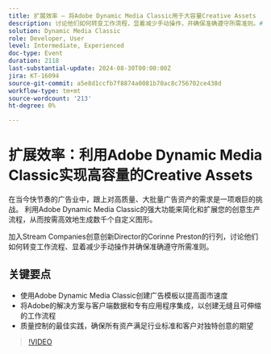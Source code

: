 ```yaml
---
title: 扩展效率 — 将Adobe Dynamic Media Classic用于大容量Creative Assets
description: 讨论他们如何转变工作流程，显着减少手动操作，并确保准确遵守所需准则。##主要任务使用Adobe Dynamic Media Classic创建广告模板以加快面市速度将Adobe的解决方案与客户端数据和专有应用程序集成，创建无缝和可伸缩的工作流程用于质量控制的最佳实践，确保所有资产满足行业标准和客户对独特创意的期望
solution: Dynamic Media Classic
role: Developer, User
level: Intermediate, Experienced
doc-type: Event
duration: 2118
last-substantial-update: 2024-08-30T00:00:00Z
jira: KT-16094
source-git-commit: a5e8d1ccfb7f8874a0081b70ac8c756702ce438d
workflow-type: tm+mt
source-wordcount: '213'
ht-degree: 0%

---
```



# 扩展效率：利用Adobe Dynamic Media Classic实现高容量的Creative Assets

在当今快节奏的广告业中，跟上对高质量、大批量广告资产的需求是一项艰巨的挑战。 利用Adobe Dynamic Media Classic的强大功能来简化和扩展您的创意生产流程，从而按需高效地生成数千个自定义图形。

加入Stream Companies创意创新Director的Corinne Preston的行列，讨论他们如何转变工作流程、显着减少手动操作并确保准确遵守所需准则。

## 关键要点

* 使用Adobe Dynamic Media Classic创建广告模板以提高面市速度
* 将Adobe的解决方案与客户端数据和专有应用程序集成，以创建无缝且可伸缩的工作流程
* 质量控制的最佳实践，确保所有资产满足行业标准和客户对独特创意的期望

>[!VIDEO](https://video.tv.adobe.com/v/3433167/?learn=on)
